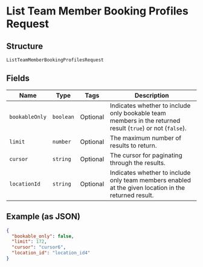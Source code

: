 
# List Team Member Booking Profiles Request

## Structure

`ListTeamMemberBookingProfilesRequest`

## Fields

| Name | Type | Tags | Description |
|  --- | --- | --- | --- |
| `bookableOnly` | `boolean` | Optional | Indicates whether to include only bookable team members in the returned result (`true`) or not (`false`). |
| `limit` | `number` | Optional | The maximum number of results to return. |
| `cursor` | `string` | Optional | The cursor for paginating through the results. |
| `locationId` | `string` | Optional | Indicates whether to include only team members enabled at the given location in the returned result. |

## Example (as JSON)

```json
{
  "bookable_only": false,
  "limit": 172,
  "cursor": "cursor6",
  "location_id": "location_id4"
}
```

